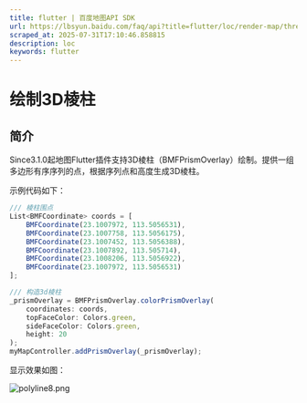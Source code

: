 ```yaml
---
title: flutter | 百度地图API SDK
url: https://lbsyun.baidu.com/faq/api?title=flutter/loc/render-map/threeDimensionalball
scraped_at: 2025-07-31T17:10:46.858815
description: loc
keywords: flutter
---
```


# 绘制3D棱柱

## 简介

Since3.1.0起地图Flutter插件支持3D棱柱（BMFPrismOverlay）绘制。提供一组多边形有序序列的点，根据序列点和高度生成3D棱柱。

示例代码如下：
```javascript
/// 棱柱围点
List<BMFCoordinate> coords = [
    BMFCoordinate(23.1007972, 113.5056531),
    BMFCoordinate(23.1007758, 113.5056175),
    BMFCoordinate(23.1007452, 113.5056388),
    BMFCoordinate(23.1007892, 113.505714),
    BMFCoordinate(23.1008206, 113.5056922),
    BMFCoordinate(23.1007972, 113.5056531)
];

/// 构造3d棱柱
_prismOverlay = BMFPrismOverlay.colorPrismOverlay(
    coordinates: coords,
    topFaceColor: Colors.green,
    sideFaceColor: Colors.green,
    height: 20
);
myMapController.addPrismOverlay(_prismOverlay);
```
显示效果如图：

![polyline8.png](https://mapopen-website-webapi.bj.bcebos.com/images/flutter/map/polyline8.png)